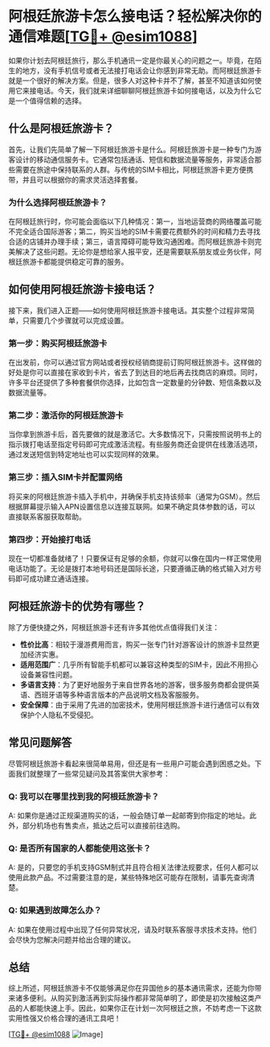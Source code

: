 # 阿根廷旅游卡怎么接电话？轻松解决你的通信难题[[TG💪+ @esim1088](https://t.me/s/esim1088)]

如果你计划去阿根廷旅行，那么手机通讯一定是你最关心的问题之一。毕竟，在陌生的地方，没有手机信号或者无法接打电话会让你感到非常无助。而阿根廷旅游卡就是一个很好的解决方案。但是，很多人对这种卡并不了解，甚至不知道该如何使用它来接电话。今天，我们就来详细聊聊阿根廷旅游卡如何接电话，以及为什么它是一个值得信赖的选择。

## 什么是阿根廷旅游卡？

首先，让我们先简单了解一下阿根廷旅游卡是什么。阿根廷旅游卡是一种专门为游客设计的移动通信服务卡。它通常包括通话、短信和数据流量等服务，非常适合那些需要在旅途中保持联系的人群。与传统的SIM卡相比，阿根廷旅游卡更方便携带，并且可以根据你的需求灵活选择套餐。

### 为什么选择阿根廷旅游卡？

在阿根廷旅行时，你可能会面临以下几种情况：第一，当地运营商的网络覆盖可能不完全适合国际游客；第二，购买当地的SIM卡需要花费额外的时间和精力去寻找合适的店铺并办理手续；第三，语言障碍可能导致沟通困难。而阿根廷旅游卡则完美解决了这些问题。无论你是想给家人报平安，还是需要联系朋友或业务伙伴，阿根廷旅游卡都能提供稳定可靠的服务。

## 如何使用阿根廷旅游卡接电话？

接下来，我们进入正题——如何使用阿根廷旅游卡接电话。其实整个过程非常简单，只需要几个步骤就可以完成设置。

### 第一步：购买阿根廷旅游卡

在出发前，你可以通过官方网站或者授权经销商提前订购阿根廷旅游卡。这样做的好处是你可以直接在家收到卡片，省去了到达目的地后再去找商店的麻烦。同时，许多平台还提供了多种套餐供你选择，比如包含一定数量的分钟数、短信条数以及数据流量等。

### 第二步：激活你的阿根廷旅游卡

当你拿到旅游卡后，首先要做的就是激活它。大多数情况下，只需按照说明书上的指示拨打电话至指定号码即可完成激活流程。有些服务商还会提供在线激活选项，通过发送短信到特定地址也可以实现同样的效果。

### 第三步：插入SIM卡并配置网络

将买来的阿根廷旅游卡插入手机中，并确保手机支持该频率（通常为GSM）。然后根据屏幕提示输入APN设置信息以连接互联网。如果不确定具体参数的话，可以直接联系客服获取帮助。

### 第四步：开始接打电话

现在一切都准备就绪了！只要保证有足够的余额，你就可以像在国内一样正常使用电话功能了。无论是拨打本地号码还是国际长途，只要遵循正确的格式输入对方号码即可成功建立通话连接。

## 阿根廷旅游卡的优势有哪些？

除了方便快捷之外，阿根廷旅游卡还有许多其他优点值得我们关注：

- **性价比高**：相较于漫游费用而言，购买一张专门针对游客设计的旅游卡显然更加经济实惠。
- **适用范围广**：几乎所有智能手机都可以兼容这种类型的SIM卡，因此不用担心设备兼容性问题。
- **多语言支持**：为了更好地服务于来自世界各地的游客，很多服务商都会提供英语、西班牙语等多种语言版本的产品说明文档及客服服务。
- **安全保障**：由于采用了先进的加密技术，使用阿根廷旅游卡进行通信可以有效保护个人隐私不受侵犯。

## 常见问题解答

尽管阿根廷旅游卡看起来很简单易用，但还是有一些用户可能会遇到困惑之处。下面我们就整理了一些常见疑问及其答案供大家参考：

### Q: 我可以在哪里找到我的阿根廷旅游卡？
A: 如果你是通过正规渠道购买的话，一般会随订单一起邮寄到你指定的地址。此外，部分机场也有售卖点，抵达之后可以直接前往选购。

### Q: 是否所有国家的人都能使用这张卡？
A: 是的，只要您的手机支持GSM制式并且符合相关法律法规要求，任何人都可以使用此款产品。不过需要注意的是，某些特殊地区可能存在限制，请事先查询清楚。

### Q: 如果遇到故障怎么办？
A: 如果在使用过程中出现了任何异常状况，请及时联系客服寻求技术支持。他们会尽快为您解决问题并给出合理的建议。

## 总结

综上所述，阿根廷旅游卡不仅能够满足你在异国他乡的基本通讯需求，还能为你带来诸多便利。从购买到激活再到实际操作都非常简单明了，即使是初次接触这类产品的人都能快速上手。因此，如果你正在计划一次阿根廷之旅，不妨考虑一下这款实用性强又价格合理的通讯工具吧！

[[TG💪+ @esim1088](https://t.me/s/esim1088) ![Image](https://i.postimg.cc/4NQfJmqS/Snipaste-2025-05-13-00-14-12.png)]